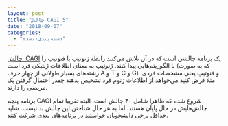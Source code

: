```yaml
---
layout: post
title: "چالش CAGI 5"
date: "2018-09-07"
categories: 
  - "دسته‌بندی-نشده"
---
```


[چالش  CAGI](https://genomeinterpretation.org/) یک برنامه چالشی است که در آن تلاش می‌کنند رابطه ژنوتیپ با فنوتیپ را با الگوریتم‌هایی پیدا کنند. ژنوتیپ به معنای اطلاعات ژنتیکی فرد است (که به صورت رشته‌های بسیار طولانی از چهار حرف A و T و C و G) و فنوتیپ یعنی مشخصات فردی. مثلا فرض کنید می‌خواهد از اطلاعات ژنوم فرد تشخیص بدهند چقدر احتمال گرفتن یک مریضی را دارند.

برنامه پنجم CAGI شروع شده که ظاهرا شامل ۴۰ چالش است. البته تقریبا تمام چالش‌هایش در حال پایان هستند. اما به هر حال شناختن این چالش بد نیست. شاید حداقل برخی دانشجویان خواستند در برنامه‌های بعدی شرکت کنند.
